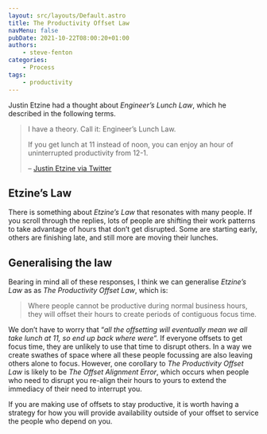```yaml
---
layout: src/layouts/Default.astro
title: The Productivity Offset Law
navMenu: false
pubDate: 2021-10-22T08:00:20+01:00
authors:
    - steve-fenton
categories:
    - Process
tags:
    - productivity
---
```


Justin Etzine had a thought about *Engineer’s Lunch Law*, which he described in the following terms.

> I have a theory. Call it: Engineer’s Lunch Law.
> 
> If you get lunch at 11 instead of noon, you can enjoy an hour of uninterrupted productivity from 12-1.
> 
>  – [Justin Etzine via Twitter](https://twitter.com/Justetz/status/1450900166911741952?s=20)

## Etzine’s Law

There is something about *Etzine’s Law* that resonates with many people. If you scroll through the replies, lots of people are shifting their work patterns to take advantage of hours that don’t get disrupted. Some are starting early, others are finishing late, and still more are moving their lunches.

## Generalising the law

Bearing in mind all of these responses, I think we can generalise *Etzine’s Law* as as *The Productivity Offset Law*, which is:

> Where people cannot be productive during normal business hours, they will offset their hours to create periods of contiguous focus time.

We don’t have to worry that “*all the offsetting will eventually mean we all take lunch at 11, so end up back where were*“. If everyone offsets to get focus time, they are unlikely to use that time to disrupt others. In a way we create swathes of space where all these people focussing are also leaving others alone to focus. However, one corollary to *The Productivity Offset Law* is likely to be *The Offset Alignment Error*, which occurs when people who need to disrupt you re-align their hours to yours to extend the immediacy of their need to interrupt you.

If you are making use of offsets to stay productive, it is worth having a strategy for how you will provide availability outside of your offset to service the people who depend on you.